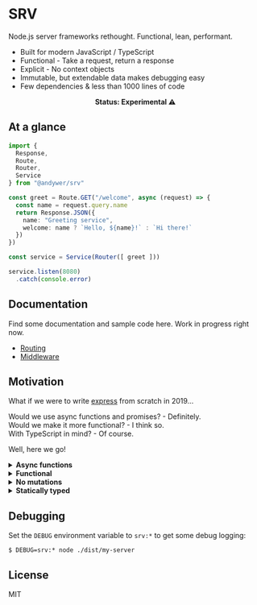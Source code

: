 # SRV

Node.js server frameworks rethought. Functional, lean, performant.

* Built for modern JavaScript / TypeScript
* Functional - Take a request, return a response
* Explicit - No context objects
* Immutable, but extendable data makes debugging easy
* Few dependencies & less than 1000 lines of code

<p align="center">
  <b>Status: Experimental ⚠️</b>
</p>

## At a glance

```ts
import {
  Response,
  Route,
  Router,
  Service
} from "@andywer/srv"

const greet = Route.GET("/welcome", async (request) => {
  const name = request.query.name
  return Response.JSON({
    name: "Greeting service",
    welcome: name ? `Hello, ${name}!` : `Hi there!`
  })
})

const service = Service(Router([ greet ]))

service.listen(8080)
  .catch(console.error)
```

## Documentation

Find some documentation and sample code here. Work in progress right now.

<!-- Basics -->
* [Routing](./docs/routing.md)
* [Middleware](./docs/middleware.md)

## Motivation

What if we were to write [express](https://github.com/expressjs/express) from scratch in 2019...

Would we use async functions and promises? - Definitely.<br />
Would we make it more functional? - I think so.<br />
With TypeScript in mind? - Of course.<br />

Well, here we go!

<details>
  <summary><b>Async functions</b></summary>

No callbacks. Leverage modern day features instead for an optimal developer experience.

```ts
import { Response, Route } from "@andywer/srv"

const greet = Route.GET("/health", async () => {
  try {
    const stats = await fetchHealthMetrics()
    return Response.JSON({
      operational: true,
      stats
    })
  } catch (error) {
    return Response.JSON(500, {
      operational: false
    })
  }
})
```
</details>

<details>
  <summary><b>Functional</b></summary>

Take a request, return a response. Lean, clean, easy to test and debug.

```ts
import { Response, Route } from "@andywer/srv"
import { queryUserByID } from "./database/users"

const getUser = Route.GET("/user/:id", async request => {
  const userID = request.params.id
  const user = await queryUserByID(userID)

  if (!user) {
    return Response.JSON(404, {
      message: `User ${userID} not found`
    })
  }

  const headers = {
    "Last-Modified": user.updated_at || user.created_at
  }
  return Response.JSON(200, headers, user)
})
```
</details>

<details>
  <summary><b>No mutations</b></summary>

Stop passing data from middlewares to route handlers by dumping it in an untypeable `context`. Take the request object, extend it, pass it down to the route handler.

```ts
import { Middleware, Request, RequestHandler } from "@andywer/srv"
import { Logger } from "./logger"

function LoggingMiddleware(logger: Logger): Middleware {
  return async (request: Request, next: RequestHandler) => {
    const requestWithLogger = request.derive({
      log: logger
    })
    // typeof requestWithLogger.log === Logger
    return next(requestWithLogger)
  }
}
```
</details>

<details>
  <summary><b>Statically typed</b></summary>

TypeScript all the way! You don't need to use TypeScript to use SRV, though, of course.

It will work just as well with good old JavaScript.
</details>

## Debugging

Set the `DEBUG` environment variable to `srv:*` to get some debug logging:

```
$ DEBUG=srv:* node ./dist/my-server
```

## License

MIT
